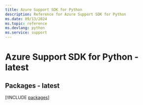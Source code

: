 ```yaml
---
title: Azure Support SDK for Python
description: Reference for Azure Support SDK for Python
ms.date: 09/13/2024
ms.topic: reference
ms.devlang: python
ms.service: support
---
```

# Azure Support SDK for Python - latest
## Packages - latest
[!INCLUDE [packages](support-index.md)]